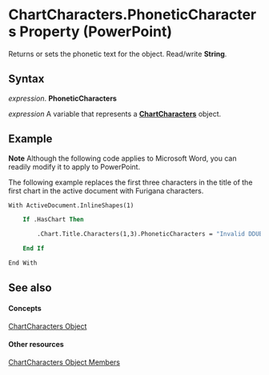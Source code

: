 
# ChartCharacters.PhoneticCharacters Property (PowerPoint)

Returns or sets the phonetic text for the object. Read/write  **String**.


## Syntax

 _expression_. **PhoneticCharacters**

 _expression_ A variable that represents a **[ChartCharacters](2f659f71-f277-dab4-f2bd-631c7a2424de.md)** object.


## Example




 **Note**  Although the following code applies to Microsoft Word, you can readily modify it to apply to PowerPoint.

The following example replaces the first three characters in the title of the first chart in the active document with Furigana characters.




```vb
With ActiveDocument.InlineShapes(1)

    If .HasChart Then

        .Chart.Title.Characters(1,3).PhoneticCharacters = "Invalid DDUE based on source, error:image not allowed in code, image filename:543934d2-a0ba-508d-09a6-f71880d969e4Invalid DDUE based on source, error:image not allowed in code, image filename:a10b3c7d-b1d8-6602-439a-071c70a35d5bInvalid DDUE based on source, error:image not allowed in code, image filename:add897d6-e820-bf7c-b867-8727538c8534Invalid DDUE based on source, error:image not allowed in code, image filename:6fad4588-0ab9-3701-681a-34f2765b0aa0"

    End If

End With
```


## See also


#### Concepts


[ChartCharacters Object](2f659f71-f277-dab4-f2bd-631c7a2424de.md)
#### Other resources


[ChartCharacters Object Members](6c62619a-e176-664e-c30a-83768861f650.md)

